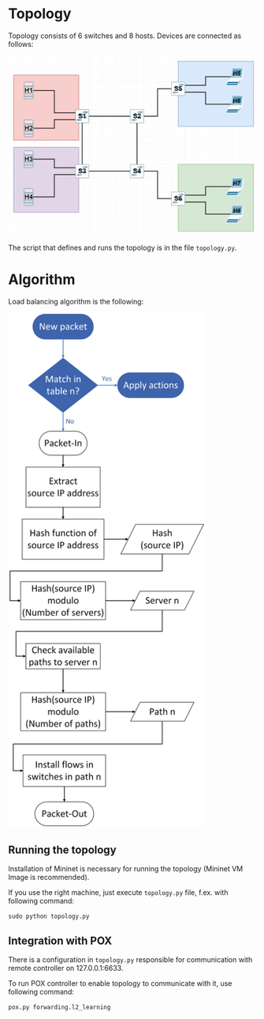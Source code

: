 # Topology
Topology consists of 6 switches and 8 hosts. Devices are connected as follows:

<img src="img/topology.png" alt="Topology Diagram" width="600">

The script that defines and runs the topology is in the file `topology.py`.

# Algorithm

Load balancing algorithm is the following:

<img src="img/algorithm.png" alt="Topology Diagram" width="400">

## Running the topology

Installation of Mininet is necessary for running the topology (Mininet VM Image is recommended).

If you use the right machine, just execute `topology.py` file, f.ex. with following command:

```
sudo python topology.py
```

## Integration with POX

There is a configuration in `topology.py` responsible for communication with remote controller on 127.0.0.1:6633.

To run POX controller to enable topology to communicate with it, use following command:

```
pox.py forwarding.l2_learning
```
